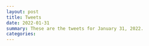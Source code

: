 ```yaml
---
layout: post
title: Tweets
date: 2022-01-31
summary: These are the tweets for January 31, 2022.
categories:
---
```


